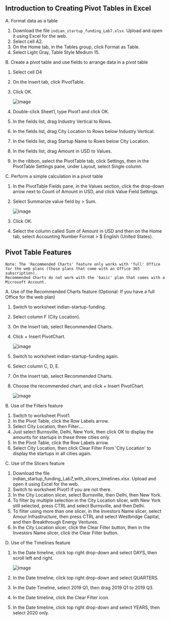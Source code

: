 ## Introduction to Creating Pivot Tables in Excel
A. Format data as a table
  1. Download the file `indian_startup_funding_Lab7.xlsx`. Upload and open it using Excel for the web.
  2. Select cell A2.
  3. On the Home tab, in the Tables group, click Format as Table.
  4. Select Light Gray, Table Style Medium 15.

B. Create a pivot table and use fields to arrange data in a pivot table
  1. Select cell D4
  2. On the Insert tab, click PivotTable.
  3. Click OK.

      ![image](https://user-images.githubusercontent.com/71245686/189595347-0b6fc4f0-ff5a-4134-8d7d-587cde51c90f.png)

  4. Double-click Sheet1, type Pivot1 and click OK.
  5. In the fields list, drag Industry Vertical to Rows. 
  6. In the fields list, drag City Location to Rows below Industry Vertical.
  7. In the fields list, drag Startup Name to Rows below City Location.
  8. In the fields list, drag Amount in USD to Values.
  9. In the ribbon, select the PivotTable tab, click Settings, then in the PivotTable Settings pane, under Layout, select Single column.

C. Perform a simple calculation in a pivot table
  1. In the PivotTable Fields pane, in the Values section, click the drop-down arrow next to Count of Amount in USD, and click Value Field Settings.
  2. Select Summarize value field by > Sum.

      ![image](https://user-images.githubusercontent.com/71245686/189595642-37e103a6-5033-47dc-ade1-dca5a19e4999.png)

  3. Click OK.
  4. Select the column called Sum of Amount in USD and then on the Home tab, select Accounting Number Format > $ English (United States).

## Pivot Table Features
```
Note: The 'Recommended Charts' feature only works with 'full' Office for the web plans (those plans that come with an Office 365 subscription). 
Recommended Charts do not work with the 'basic' plan that comes with a Microsoft Account.
```
A. Use of the Recommended Charts feature (Optional: If you have a full Office for the web plan)
  1. Switch to worksheet indian-startup-funding.
  2. Select column F (City Location).
  3. On the Insert tab, select Recommended Charts.
  4. Click + Insert PivotChart.

      ![image](https://user-images.githubusercontent.com/71245686/189596618-49132406-a5d3-4911-b6a2-2bc066545a0a.png)


  5. Switch to worksheet indian-startup-funding again.
  6. Select column C, D, E.
  7. On the Insert tab, select Recommended Charts.
  8. Choose the recommended chart, and click + Insert PivotChart.

      ![image](https://user-images.githubusercontent.com/71245686/189596686-8d5025ca-0839-41cc-84f9-c895bf8c48f0.png)


B. Use of the Filters feature
  1. Switch to worksheet Pivot1.
  2. In the Pivot Table, click the Row Labels arrow.
  3. Select City Location, then Filter....
  4. Just select Burnsville, Delhi, New York, then click OK to display the amounts for startups in these three cities only.
  5. In the Pivot Table, click the Row Labels arrow.
  6. Select City Location, then click Clear Filter From 'City Location' to display the startups in all cities again.
 
C. Use of the Slicers feature
  1. Download the file indian_startup_funding_Lab7_with_slicers_timelines.xlsx. Upload and open it using Excel for the web.
  2. Switch to worksheet Pivot1 if you are not there.
  3. In the City Location slicer, select Burnsville, then Delhi, then New York.
  4. To filter by multiple selection in the City Location slicer, with New York still selected, press CTRL and select Burnsville, and then Delhi.
  5. To filter using more than one slicer, in the Investors Name slicer, select Amour Infrastructure, then press CTRL and select Westbridge Capital, and then Breakthrough Energy Ventures.
  6. In the City Location slicer, click the Clear Filter button, then in the Investors Name slicer, click the Clear Filter button.

D. Use of the Timelines feature
  1. In the Date timeline, click top right drop-down and select DAYS, then scroll left and right.

      ![image](https://user-images.githubusercontent.com/71245686/189596895-1ced0948-ee8f-4cbe-afb8-d7112279a31c.png)

  2. In the Date timeline, click top right drop-down and select QUARTERS.
  3. In the Date Timeline, select 2019 Q1, then drag 2019 Q1 to 2019 Q3.
  4. In the Date timeline, click the Clear Filter icon.
  5. In the Date timeline, click top right drop-down and select YEARS, then select 2020 only.

